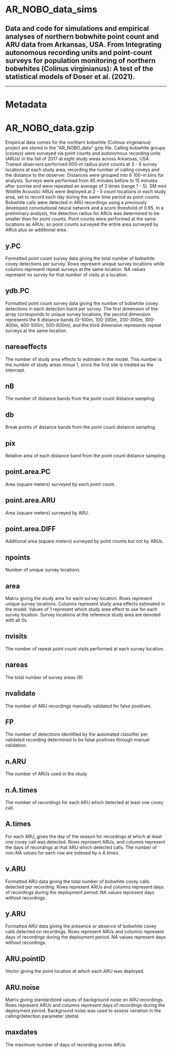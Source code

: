 # AR_NOBO_data_sims
Data and code for simulations and empirical analyses of northern bobwhite point count and ARU data from Arkansas, USA. From Integrating autonomous recording units and point-count surveys for population monitoring of northern bobwhites (Colinus virginianus): A test of the 
statistical models of Doser et al. (2021).
---

---

# Metadata

# AR_NOBO_data.gzip
Empirical data comes for the northern bobwhite (Colinus virginianus) project are stored in the "AR_NOBO_data" gzip file. Calling bobwhite groups (coveys) were surveyed via point counts and autonomous recording units (ARUs) in the fall of 2017 at eight study areas across
Arkansas, USA. Trained observers performed 600-m radius point counts at 3 - 6 survey locations at each study area, recording the number of calling coveys and the distance to the observer. Distances were grouped into 6 100-m bins for analysis. Surveys were performed from
45 minutes before to 15 minutes after sunrise and were repeated an average of 3 times (range 1 - 5). SM mini Wildlife Acoustic ARUs were deployed at 2 - 5 count locations in each study area, set to record each day during the same time period as point counts. Bobwhite calls were detected in ARU recordings using a previously developed convolutional neural network and a score threshold of 0.95. In a preliminary analysis, the detection radius for ARUs was determined to be smaller than for point counts. Point counts were performed at the same locations as ARUs, so point counts surveyed the entire area surveyed by ARUs plus an additional area.
## y.PC
Formatted point count survey data giving the total number of bobwhite covey detections per survey. Rows represent unique survey locations while columns represent repeat surveys at the same location. NA values represent no survey for that number of visits at a location.
## ydb.PC
Formatted point count survey data giving the number of bobwhite covey detections in each detection band per survey. The first dimension of the array corresponds to unique survey locations, the second dimension represents the 6 distance bands (0-100m, 100-200m, 200-300m,
300-400m, 400-500m, 500-600m), and the third dimension represents repeat surveys at the same location.
## nareaeffects
The number of study area effects to estimate in the model. This number is the number of study areas minus 1, since the first site is treated as the intercept.
## nB
The number of distance bands from the point count distance sampling.
## db
Break points of distance bands from the point count distance sampling.
## pix
Relative area of each distance band from the point count distance sampling.
## point.area.PC
Area (square meters) surveyed by each point count.
## point.area.ARU
Area (square meters) surveyed by ARU.
## point.area.DIFF
Additional area (square meters) surveyed by point counts but not by ARUs.
## npoints
Number of unique survey locations
## area
Matrix giving the study area for each survey location. Rows represent unique survey locations. Columns represent study area effects estimated in the model. Values of 1 represent which study area effect to use for each survey location. Survey locations at the reference
study area are denoted with all 0s.
## nvisits
The number of repeat point count visits performed at each survey location.
## nareas
The total number of survey areas (8)
## nvalidate
The number of ARU recordings manually validated for false positives.
## FP
The number of detections identified by the automated classifier per validated recording determined to be false positives through manual validation.
## n.ARU
The number of ARUs used in the study
## n.A.times
The number of recordings for each ARU which detected at least one covey call.
## A.times
For each ARU, gives the day of the season for recordings at which at least one covey call was detected. Rows represent ARUs, and columns represent the days of recordings at that ARU which detected calls. The number of non-NA values for each row are indexed by n.A.times.
## v.ARU
Formatted ARU data giving the total number of bobwhite covey calls detected per recording. Rows represent ARUs and columns represent days of recordings during the deployment period. NA values represent days without recordings.
## y.ARU
Formatted ARU data giving the presence or absence of bobwhite covey calls detected on recordings. Rows represent ARUs and columns represent days of recordings during the deployment period. NA values represent days without recordings.
## ARU.pointID
Vector giving the point location at which each ARU was deployed.
## ARU.noise
Matrix giving standardized values of background noise on ARU recordings. Rows represent ARUs and columns represent days of recordings during the deployment period. Background noise was used to assess variation in the calling/detection parameter (delta)
## maxdates
The maximum number of days of recording across ARUs.
